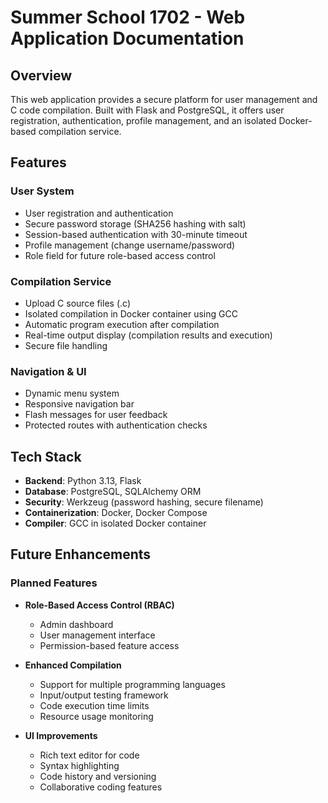 # Summer School 1702 - Web Application Documentation

## Overview
This web application provides a secure platform for user management and C code compilation. Built with Flask and PostgreSQL, it offers user registration, authentication, profile management, and an isolated Docker-based compilation service.

## Features

### User System
* User registration and authentication
* Secure password storage (SHA256 hashing with salt)
* Session-based authentication with 30-minute timeout
* Profile management (change username/password)
* Role field for future role-based access control

### Compilation Service
* Upload C source files (.c)
* Isolated compilation in Docker container using GCC
* Automatic program execution after compilation
* Real-time output display (compilation results and execution)
* Secure file handling

### Navigation & UI
* Dynamic menu system
* Responsive navigation bar
* Flash messages for user feedback
* Protected routes with authentication checks

## Tech Stack

* **Backend**: Python 3.13, Flask
* **Database**: PostgreSQL, SQLAlchemy ORM
* **Security**: Werkzeug (password hashing, secure filename)
* **Containerization**: Docker, Docker Compose
* **Compiler**: GCC in isolated Docker container

## Future Enhancements

### Planned Features

* **Role-Based Access Control (RBAC)**
  - Admin dashboard
  - User management interface
  - Permission-based feature access
  
* **Enhanced Compilation**
  - Support for multiple programming languages
  - Input/output testing framework
  - Code execution time limits
  - Resource usage monitoring

* **UI Improvements**
  - Rich text editor for code
  - Syntax highlighting
  - Code history and versioning
  - Collaborative coding features